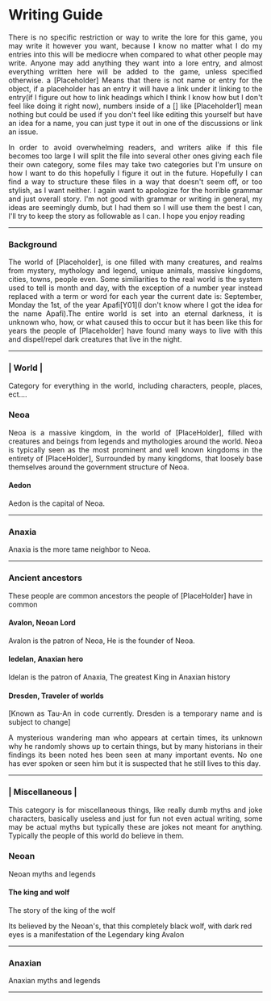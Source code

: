 <h1 align="left"> Writing Guide</h1>

<p align="justify">There is no specific restriction or way to write the lore for this game, you may write it however you want, because I know no matter what I do my entries into this will be mediocre when compared to what other people may write. Anyone may add anything they want into a lore entry, and almost everything written here will be added to the game, unless specified otherwise. a [Placeholder] Means that there is not name or entry for the object, if a placeholder has an entry it will have a link under it linking to the entry(if I figure out how to link headings which I think I know how but I don't feel like doing it right now), numbers inside of a [] like [Placeholder1] mean nothing but could be used if you don't feel like editing this yourself but have an idea for a name, you can just type it out in one of the discussions or link an issue.</p> 

<p align="justify">In order to avoid overwhelming readers, and writers alike if this file becomes too large I will split the file into several other ones giving each file their own category, some files may take two categories but I'm unsure on how I want to do this hopefully I figure it out in the future. Hopefully I can find a way to structure these files in a way that doesn't seem off, or too stylish, as I want neither. I again want to apologize for the horrible grammar and just overall story. I'm not good with grammar or writing in general, my ideas are seemingly dumb, but I had them so I will use them the best I can, I'll try to keep the story as followable as I can. I hope you enjoy reading </p>

---------------------------------------------------------------

<h3>Background</h3>

<p align="justify">The world of [Placeholder], is one filled with many creatures, and realms from mystery, mythology and legend, unique animals, massive kingdoms, cities, towns, people even. Some similiarities to the real world is the system used to tell is month and day, with the exception of a number year instead replaced with a term or word for each year the current date is: September, Monday the 1st, of the year Apafi[Y01](I don't know where I got the idea for the name Apafi).The entire world is set into an eternal darkness, it is unknown who, how, or what caused this to occur but it has been like this for years the people of [Placeholder] have found many ways to live with this and dispel/repel dark creatures that live in the night.</p>

---------------------------------------------------------------

<h3>| World |</h3>

<p align="justify">Category for everything in the world, including characters, people, places, ect....</p>



<h3> Neoa</h3>

<p align="justify">Neoa is a massive kingdom, in the world of [PlaceHolder], filled with creatures and beings from legends and mythologies around the world. Neoa is typically seen as the most prominent and well known kingdoms in the entirety of [PlaceHolder], Surrounded by many kingdoms, that loosely base themselves around the government structure of Neoa.</p>

<h4>Aedon</h4>

<p align="justify">Aedon is the capital of Neoa.</p>

---------------------------------------------------------------
<h3> Anaxia</h3>

<p align="justify">Anaxia is the more tame neighbor to Neoa.</p>

---------------------------------------------------------------

<h3>Ancient ancestors</h3>

<p>These people are common ancestors the people of [PlaceHolder] have in common</p>

<h4> Avalon, Neoan Lord</h4>
<p align="justify"></p>

<p align="justify" >Avalon is the patron of Neoa, He is the founder of Neoa.</p>

<h4> Iedelan, Anaxian hero</h4>

<p align="justify">Idelan is the patron of Anaxia, The greatest King in Anaxian history</p>

<h4>Dresden, Traveler of worlds</h4>

<p align="justify">[Known as Tau-An in code currently. Dresden is a temporary name and is subject to change]</p>
<p align="justify">A mysterious wandering man who appears at certain times, its unknown why he randomly shows up to certain things, but by many historians in their findings its been noted hes been seen at many important events. No one has ever spoken or seen him but it is suspected that he still lives to this day.</p>




---------------------------------------------------------------

<h3> | Miscellaneous |</h3>
<p align="justify">This category is for miscellaneous things, like really dumb myths and joke characters, basically useless and just for fun not even actual writing, some may be actual myths but typically these are jokes not meant for anything. Typically the people of this world do believe in them.</p>

<h3>Neoan</h3>
<p align="justify">Neoan myths and legends</p>

<h4>The king and wolf</h4>
<p align="justify">The story of the king of the wolf

Its believed by the Neoan's, that this completely black wolf, with dark red eyes is a manifestation of the Legendary king Avalon

</p> 




---------------------------------------------------------------
<h3> Anaxian</h3>
<p align="justify">Anaxian myths and legends</p>



---------------------------------------------------------------